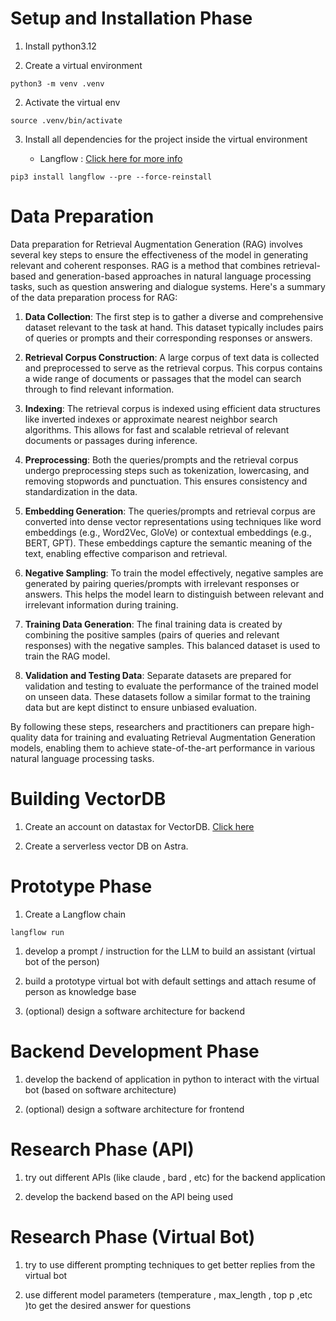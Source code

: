 
# Setup and Installation Phase

1. Install python3.12 

2. Create a virtual environment

```
python3 -m venv .venv
```

2. Activate the virtual env

```
source .venv/bin/activate
```

3. Install all dependencies for the project inside the virtual environment 

    - Langflow : [Click here for more info](https://docs.langflow.org)

```
pip3 install langflow --pre --force-reinstall
```

# Data Preparation

Data preparation for Retrieval Augmentation Generation (RAG) involves several key steps to ensure the effectiveness of the model in generating relevant and coherent responses. RAG is a method that combines retrieval-based and generation-based approaches in natural language processing tasks, such as question answering and dialogue systems. Here's a summary of the data preparation process for RAG:

1. **Data Collection**: The first step is to gather a diverse and comprehensive dataset relevant to the task at hand. This dataset typically includes pairs of queries or prompts and their corresponding responses or answers.

2. **Retrieval Corpus Construction**: A large corpus of text data is collected and preprocessed to serve as the retrieval corpus. This corpus contains a wide range of documents or passages that the model can search through to find relevant information.

3. **Indexing**: The retrieval corpus is indexed using efficient data structures like inverted indexes or approximate nearest neighbor search algorithms. This allows for fast and scalable retrieval of relevant documents or passages during inference.

4. **Preprocessing**: Both the queries/prompts and the retrieval corpus undergo preprocessing steps such as tokenization, lowercasing, and removing stopwords and punctuation. This ensures consistency and standardization in the data.

5. **Embedding Generation**: The queries/prompts and retrieval corpus are converted into dense vector representations using techniques like word embeddings (e.g., Word2Vec, GloVe) or contextual embeddings (e.g., BERT, GPT). These embeddings capture the semantic meaning of the text, enabling effective comparison and retrieval.

6. **Negative Sampling**: To train the model effectively, negative samples are generated by pairing queries/prompts with irrelevant responses or answers. This helps the model learn to distinguish between relevant and irrelevant information during training.

7. **Training Data Generation**: The final training data is created by combining the positive samples (pairs of queries and relevant responses) with the negative samples. This balanced dataset is used to train the RAG model.

8. **Validation and Testing Data**: Separate datasets are prepared for validation and testing to evaluate the performance of the trained model on unseen data. These datasets follow a similar format to the training data but are kept distinct to ensure unbiased evaluation.

By following these steps, researchers and practitioners can prepare high-quality data for training and evaluating Retrieval Augmentation Generation models, enabling them to achieve state-of-the-art performance in various natural language processing tasks.

# Building VectorDB

1. Create an account on datastax for VectorDB. [Click here](https://www.datastax.com)

2. Create a serverless vector DB on Astra. 

# Prototype Phase

1. Create a Langflow chain

```
langflow run
```

1. develop a prompt / instruction for the LLM to build an assistant (virtual bot of the person)

2. build a prototype virtual bot with default settings and attach resume of person as knowledge base

3. (optional) design a software architecture for backend 


# Backend Development Phase

1. develop the backend of application in python to interact with the virtual bot (based on software architecture)

2. (optional) design a software architecture for frontend


# Research Phase (API)

1. try out different APIs (like claude , bard , etc) for the backend application

2. develop the backend based on the API being used


# Research Phase (Virtual Bot)

1. try to use different prompting techniques to get better replies from the virtual bot

2. use different model parameters (temperature , max_length , top p ,etc )to get the desired answer for questions




